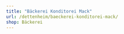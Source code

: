 ```yaml
---
title: "Bäckerei Konditorei Mack"
url: /dettenheim/baeckerei-konditorei-mack/
shop: Bäckerei
---
```

